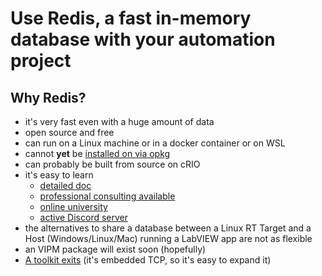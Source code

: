 # Use Redis, a fast in-memory database with your automation project

## Why Redis?

- it's very fast even with a huge amount of data
- open source and free
- can run on a Linux machine or in a docker container or on WSL
- cannot **yet** be [installed on via opkg](https://forums.ni.com/t5/LabVIEW-Real-Time-Idea-Exchange/Make-Redis-available-via-opkg/idi-p/4412352)
- can probably be built from source on cRIO
- it's easy to learn
  - [detailed doc](https://redis.io/docs/latest/)
  - [professional consulting available](https://redis.io/services/professional-services/)
  - [online university](https://university.redis.io/academy)
  - [active Discord server](https://redis.io/learn/community/discord)
- the alternatives to share a database between a Linux RT Target and a Host (Windows/Linux/Mac) running a LabVIEW app are not as flexible
- an VIPM package will exist soon (hopefully)
- [A toolkit exits](https://forums.ni.com/t5/Example-Code/REDIS-database-LabVIEW-toolkit/ta-p/3508602) (it's embedded TCP, so it's easy to expand it)
